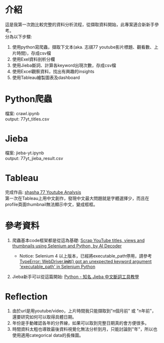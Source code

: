 # 介紹
這是我第一次跑比較完整的資料分析流程，從擷取資料開始，此專案適合新新手參考。</br>
分為以下步驟:
1. 使用python寫爬蟲，擷取下文本(aka. 志祺77 youtube影片標題、觀看數、上片時間)，存成csv檔
2. 使用Exel資料剖析分欄
3. 使用Jieba斷詞、計算各keyword出現次數，存成csv檔
4. 使用Excel觀察資料，找出有興趣的insights
5. 使用Tableau繪製圖表及dashboard


# Python爬蟲
檔案: crawl.ipynb </br>
output: 77yt_titles.csv

# Jieba
檔案: jieba-yt.ipynb </br>
output: 77yt_jieba_result.csv

# Tableau
完成作品: [shasha 77 Youtube Analysis](https://public.tableau.com/app/profile/yi.shan.hsieh/viz/shasha77/Dashboard1) </br>
第一次在Tableau上用中文創作，發現中文最大問題就是字體選擇少，而且在profile頁面thumbnail無法顯示中文，變成框框。

# 參考資料
1. 爬蟲基本code框架都是從這為基礎: [Scrap YouTube titles, views and thumbnails using Selenium and Python, by AI Decoder](https://www.youtube.com/watch?v=VQU58dZEFfo)
   * Notice: Selenium 4 以上版本，已經將executable_path停用，請參考 [TypeError: WebDriver.__init__() got an unexpected keyword argument 'executable_path' in Selenium Python](https://stackoverflow.com/questions/76550506/typeerror-webdriver-init-got-an-unexpected-keyword-argument-executable-p)

2. Jieba新手可以從這篇開始: [Python - 知名 Jieba 中文斷詞工具教學](https://blog.kennycoder.io/2020/02/12/Python-%E7%9F%A5%E5%90%8DJieba%E4%B8%AD%E6%96%87%E6%96%B7%E8%A9%9E%E5%B7%A5%E5%85%B7%E6%95%99%E5%AD%B8/)


# Reflection
1. 由於url是用youtube/video，上片時間我只能擷取到"n個月前" 或 "n年前"，還要研究如何可以取得具體日期。
3. 年份是手動確認各年的分界線，如果可以取到完整日期真的會方便很多。
4. 時間資料太粗也導致最後資料視覺化無法分析到月，只能討論到"年"，所以也使用適用categorical data的長條圖。
